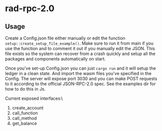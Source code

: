 # rad-rpc-2.0
## Usage 
Create a Config.json file either manually or edit the function `setup::create_setup_file_example()`.
Make sure to run it from main if you use the function and to comment it 
out if you manually edit the JSON. This file exists so the system can
recover from a crash quickly and setup all the packages and components
automatically on start.


Once you've set-up Config.json you can just `cargo run` and it will
setup the ledger in a clean state. And import the wasm files you've
specified in the Config. The server will expose port 3030 and
you can make POST requests to it according to the official JSON-RPC-2.0
spec. See the examples dir for how to do this in Js.


Current exposed interfaces:\
1. create_account
2. call_function
3. call_method
4. get_balance



